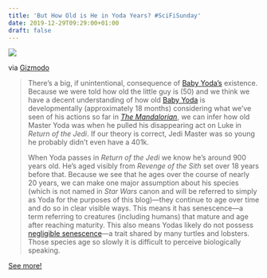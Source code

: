 ```yaml
---
title: 'But How Old is He in Yoda Years? #SciFiSunday'
date: 2019-12-29T09:29:00+01:00
draft: false
---
```


![](https://cdn-blog.adafruit.com/uploads/2019/12/tenor.gif)

via [Gizmodo](https://io9.gizmodo.com/theoretically-yoda-wasnt-even-30-when-he-died-1840181427)

> There’s a big, if unintentional, consequence of [Baby Yoda’s](https://io9.gizmodo.com/star-wars-babies-ranked-1840071498) existence. Because we were told how old the little guy is (50) and we think we have a decent understanding of how old [Baby Yoda](https://io9.gizmodo.com/of-course-theres-a-14-month-waitlist-for-this-300-unof-1840387764?_ga=2.43796134.280511670.1577137109-1751557175.1567029747) is developmentally (approximately 18 months) considering what we’ve seen of his actions so far in [_The Mandalorian_](https://io9.gizmodo.com/things-take-a-dramatic-turn-for-baby-yoda-in-the-mandal-1840491925?_ga=2.250364421.280511670.1577137109-1751557175.1567029747), we can infer how old Master Yoda was when he pulled his disappearing act on Luke in _Return of the Jedi_. If our theory is correct, Jedi Master was so young he probably didn’t even have a 401k.
> 
> When Yoda passes in _Return of the Jedi_ we know he’s around 900 years old. He’s aged visibly from _Revenge of the Sith_ set over 18 years before that. Because we see that he ages over the course of nearly 20 years, we can make one major assumption about his species (which is not named in _Star Wars_ canon and will be referred to simply as Yoda for the purposes of this blog)—they continue to age over time and do so in clear visible ways. This means it has senescence—a term referring to creatures (including humans) that mature and age after reaching maturity. This also means Yodas likely do not possess [negligible senescence](https://en.wikipedia.org/wiki/Negligible_senescence)—a trait shared by many turtles and lobsters. Those species age so slowly it is difficult to perceive biologically speaking.

[See more!](https://io9.gizmodo.com/theoretically-yoda-wasnt-even-30-when-he-died-1840181427)